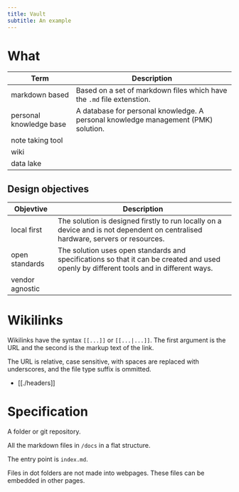```yaml
---
title: Vault
subtitle: An example
---
```


# What

| Term | Description |
|-|-|
| markdown based | Based on a set of markdown files which have the `.md` file extenstion. |
| personal knowledge base | A database for personal knowledge. A personal knowledge management (PMK) solution. |
| note taking tool |
| wiki |
| data lake |

## Design objectives

| Objevtive | Description |
|-|-|
| local first | The solution is designed firstly to run locally on a device and is not dependent on centralised hardware, servers or resources. |
| open standards | The solution uses open standards and specifications so that it can be created and used openly by different tools and in different ways. |
| vendor agnostic | 

# Wikilinks

Wikilinks have the syntax `[[...]]` or `[[...|...]]`.
The first argument is the URL and the second is the markup text of the link.

The URL is relative, case sensitive, with spaces are replaced with underscores, and the file type suffix is ommitted.

* [[./headers]]

# Specification

A folder or git repository.

All the markdown files in `/docs` in a flat structure.

The entry point is `index.md`.

Files in dot folders are not made into webpages.
These files can be embedded in other pages.
